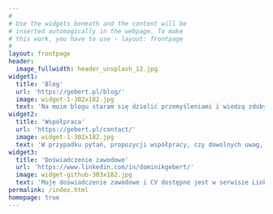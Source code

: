 ```yaml
---
#
# Use the widgets beneath and the content will be
# inserted automagically in the webpage. To make
# this work, you have to use › layout: frontpage
#
layout: frontpage
header:
  image_fullwidth: header_unsplash_12.jpg
widget1:
  title: 'Blog'
  url: 'https://gebert.pl/blog/'
  image: widget-1-302x182.jpg
  text: 'Na moim blogu staram się dzielić przemyśleniami i wiedzą zdobytą podczas codziennej pracy. Opisuję tu zarówno tematy techniczne, jak i zagadnienia luźno związane z branżą IT.'
widget2:
  title: 'Współpraca'
  url: 'https://gebert.pl/contact/'
  image: widget-1-302x182.jpg
  text: 'W przypadku pytań, propozycji współpracy, czy dowolnych uwag, bardzo proszę o skorzystanie z danych przedstawionych w zakładce Kontakt.'
widget3:
  title: 'Doświadczenie zawodowe'
  url: 'https://www.linkedin.com/in/dominikgebert/'
  image: widget-github-303x182.jpg
  text: 'Moje doświadczenie zawodowe i CV dostępne jest w serwisie LinkedIn.'
permalink: /index.html
homepage: true
---
```

